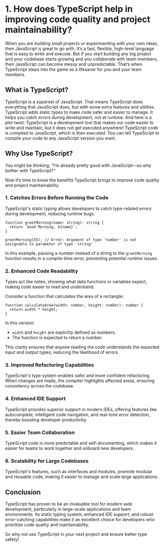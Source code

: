 # 1. How does TypeScript help in improving code quality and project maintainability?

When you are building small projects or experimenting with your own ideas, then JavaScript is great to go with. It’s a fast, flexible, high-level language that is easy to write and execute. But if you start building any big project and your codebase starts growing and you collaborate with team members, then JavaScript can become messy and unpredictable. That’s when TypeScript steps into the game as a lifesaver for you and your team members.

## What is TypeScript?

TypeScript is a superset of JavaScript. That means TypeScript does everything that JavaScript does, but with some extra features and utilities. TypeScript adds static types to make code safer and easier to manage. It helps you catch errors during development, not at runtime. And here is a plot twist: TypeScript is a development tool that makes our code easier to write and maintain, but it does not get executed anywhere! TypeScript code is compiled to JavaScript, which is then executed. You can tell TypeScript to compile your code to any JavaScript version you want.

## Why Use TypeScript?

You might be thinking, “I’m already pretty good with JavaScript—so why bother with TypeScript?”

Now it’s time to know the benefits TypeScript brings to improve code quality and project maintainability.

### 1. Catches Errors Before Running the Code

TypeScript's static typing allows developers to catch type-related errors during development, reducing runtime bugs.

```tsx
function greetMorning(name: string): string {
  return `Good Morning, ${name}`;
}

greetMorning(55); // Error: Argument of type 'number' is not assignable to parameter of type 'string'
```

In this example, passing a number instead of a string to the `greetMorning` function results in a compile-time error, preventing potential runtime issues.

### 2. Enhanced Code Readability

Types act like notes, showing what data functions or variables expect, making code easier to read and understand.

Consider a function that calculates the area of a rectangle:

```tsx
function calculateArea(width: number, height: number): number {
  return width * height;
}
```

In this version:

- `width` and `height` are explicitly defined as numbers.
- The function is expected to return a number.

This clarity ensures that anyone reading the code understands the expected input and output types, reducing the likelihood of errors.

### 3. Improved Refactoring Capabilities

TypeScript's type system enables safer and more confident refactoring. When changes are made, the compiler highlights affected areas, ensuring consistency across the codebase.

### 4. Enhanced IDE Support

TypeScript provides superior support in modern IDEs, offering features like autocomplete, intelligent code navigation, and real-time error detection, thereby boosting developer productivity.

### 5. Easier Team Collaboration

TypeScript code is more predictable and self-documenting, which makes it easier for teams to work together and onboard new developers.

### 6. Scalability for Large Codebases

TypeScript's features, such as interfaces and modules, promote modular and reusable code, making it easier to manage and scale large applications.

## Conclusion

TypeScript has proven to be an invaluable tool for modern web development, particularly in large-scale applications and team environments. Its static typing system, enhanced IDE support, and robust error-catching capabilities make it an excellent choice for developers who prioritize code quality and maintainability.

So why not use TypeScript in your next project and ensure better type safety!
